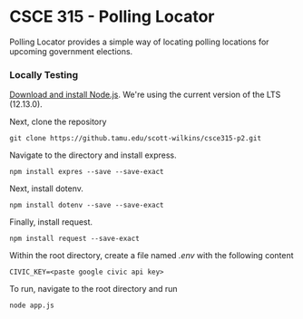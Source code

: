 # CSCE 315 - Polling Locator
Polling Locator provides a simple way of locating polling locations for upcoming government elections.

### Locally Testing
[Download and install Node.js](https://nodejs.org/en/). We're using the current version of the LTS (12.13.0).

Next, clone the repository

	git clone https://github.tamu.edu/scott-wilkins/csce315-p2.git

Navigate to the directory and install express.

	npm install expres --save --save-exact

Next, install dotenv.

	npm install dotenv --save --save-exact

Finally, install request.

	npm install request --save-exact

Within the root directory, create a file named *.env* with the following content

	CIVIC_KEY=<paste google civic api key>

To run, navigate to the root directory and run

	node app.js
